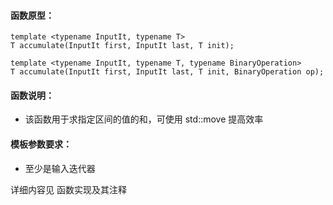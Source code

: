 
#### 函数原型：
```
template <typename InputIt, typename T>
T accumulate(InputIt first, InputIt last, T init);

template <typename InputIt, typename T, typename BinaryOperation>
T accumulate(InputIt first, InputIt last, T init, BinaryOperation op);
```

#### 函数说明：
* 该函数用于求指定区间的值的和，可使用 std::move 提高效率

#### 模板参数要求：
* 至少是输入迭代器

详细内容见 函数实现及其注释

